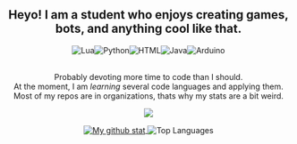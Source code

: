 <p align="center">
    <br>
    <a></a>
    <h2 align = "center">Heyo! I am a student who enjoys creating games, bots, and anything cool like that. </a></h2>
</p>
<p align="center">
<img alt="Lua" src="https://img.shields.io/badge/lua-1a6bc7.svg?style=for-the-badge&logo=lua&logoColor=ffffff"/><img alt="Python" src="https://img.shields.io/badge/python-7289da.svg?style=for-the-badge&logo=python&logoColor=white"/><img alt="HTML" src="https://img.shields.io/badge/html5-231f20.svg?style=for-the-badge&logo=html5&logoColor=f16529"/><img alt="Java" src="https://img.shields.io/badge/javascript-%23323330.svg?style=for-the-badge&logo=javascript&logoColor=%23F7DF1E"/><img alt="Arduino" src="https://img.shields.io/badge/arduino-31373e.svg?style=for-the-badge&logo=arduino&logoColor=#008184"/>
</p>
<p align="center">
  <br>
 <a>
  Probably devoting more time to code than I should.
    </a>
  <br>
<a>
    At the moment, I am <i>learning</i> several code languages and applying them.
    </a>
      <br>
<a>
    Most of my repos are in organizations, thats why my stats are a bit weird.
    </a>
<p align="center">
  <img src="https://lanyard.cnrad.dev/api/323216758313844736?bg=272d35&idleMessage=alive&hideDiscrim=true&bg=2d2363"></br>
</a>
</p>

<p align="center">
<a href="https://www.youtube.com/watch?v=dQw4w9WgXcQ">
<img align="center" src="https://github-readme-stats.vercel.app/api?username=spaghettiosareyummy&count_private=true&include_all_commits=true&show_icons=true&theme=dracula&show_owner=true&hide=stars&border_radius=10&hide_border=true" alt="My github stat" />
</a>
    
<a>

  <img align="center" src="https://github-readme-stats.vercel.app/api/top-langs/?username=spaghettiosareyummy&theme=dracula&layout=compact&border_radius=10&hide_border=true" alt="Top Languages" />
</a>
</p>    
